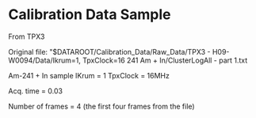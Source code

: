Calibration Data Sample
=======================

From TPX3

Original file: "$DATAROOT/Calibration_Data/Raw_Data/TPX3 - H09-W0094/Data/Ikrum=1, TpxClock=16 241 Am + In/ClusterLogAll - part 1.txt

Am-241 + In sample
IKrum = 1
TpxClock = 16MHz

Acq. time = 0.03

Number of frames = 4 (the first four frames from the file)